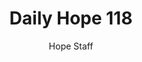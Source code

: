 ---
image: /assets/img/daily-hope-default-artwork.png
title: Daily Hope 118
number: 118
categories:
  - Daily Hope
author: Hope Staff
notes: Daily Hope 118
embed: >-
  <iframe style="border-radius:12px" src="https://open.spotify.com/embed/episode/6vdCizqfLNvzO2vzbtX7rC?utm_source=generator" width="100%" height="152" frameBorder="0" allowfullscreen="" allow="autoplay; clipboard-write; encrypted-media; fullscreen; picture-in-picture" loading="lazy"></iframe>
---